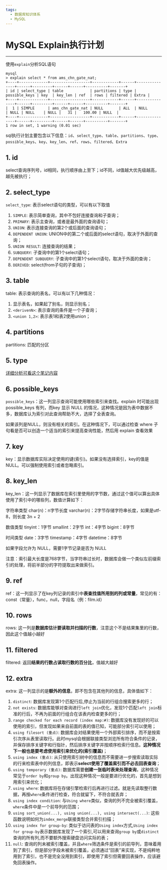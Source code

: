 ```yaml
---
tags:
  - 数据库知识体系
  - MySQL
---
```

# MySQL Explain执行计划
___

使用`explain`分析SQL语句

```shell
mysql
> explain select * from ams_chn_gate_nat;
+----+-------------+------------------+------------+------+---------------+------+---------+------+------+----------+-------+
| id | select_type | table            | partitions | type | possible_keys | key  | key_len | ref  | rows | filtered | Extra |
+----+-------------+------------------+------------+------+---------------+------+---------+------+------+----------+-------+
|  1 | SIMPLE      | ams_chn_gate_nat | NULL       | ALL  | NULL          | NULL | NULL    | NULL |   31 |   100.00 | NULL  |
+----+-------------+------------------+------------+------+---------------+------+---------+------+------+----------+-------+
1 row in set, 1 warning (0.01 sec)
```

sql执行计划主要包含以下信息：`id`、`select_type`、`table`、`partitions`、`type`、`possible_keys`、`key`、`key_len`、`ref`、`rows`、`filtered`、`Extra`

## 1. id

select查询序列号，id相同，执行顺序由上至下；id不同，id值越大优先级越高，越先被执行；

## 2. select_type

`select_type`: 表示select语句的类型，可以有以下取值

1. `SIMPLE`: 表示简单查询，其中不包好连接查询和子查询；
2. `PRIMARY`: 表示主查询，或者是最外面的查询语句；
3. `UNION`: 表示连接查询的第2个或后面的查询语句；
4. `DEPENDENT UNION`: UNION中的第二个或后面的select语句，取决于外面的查询；
5. `UNION RESULT`: 连接查询的结果；
6. `SUBQUERY`: 子查询中的第1个select语句；
7. `DEPENDENT SUBQUERY`: 子查询中的第1个select语句，取决于外面的查询；
8. `DERIVED`: select(from子句的子查询)；

## 3. table

table: 表示查询的表名，可以有以下几种情况：

1. 显示表名，如果起了别名，则显示别名；
2. `<derivenN>`: 表示查询的条件是一个子查询；
3. `<union 1,2>`: 表示表1和表2使用union；

## 4. partitions

partitions: 匹配的分区

## 5. type

[详细分析可看这个笔记内容](007.MySQL%20Explain之type字段详解.md)

## 6. possible_keys

`possible_keys`：这⼀列显示查询可能使用哪些索引来查找。explain 时可能出现 possible_keys 有列，而key 显示
NULL 的情况，这种情况是因为表中数据不多，数据库认为索引对此查询帮助不大，选择了全表查询。

如果该列是NULL，则没有相关的索引。在这种情况下，可以通过检查 where 子句看是否可以创造⼀个适当的索引来提高查询性能，然后用
explain 查看效果

## 7. key

key：显示数据库实际决定使用的键(索引)。如果没有选择索引，key的值是NULL。可以强制使用索引或者忽略索引。

## 8. key_len

key_len：这一列显示了数据库在索引里使用的字节数，通过这个值可以算出具体使用了索引中的哪些列，数值计算如下：

字符串类型
char(n)：n字节长度
varchar(n)：2字节存储字符串长度，如果是utf-8，则长度 3n + 2

数值类型
tinyint：1字节
smallint：2字节
int：4字节
bigint：8字节

时间类型 date：3字节
timestamp：4字节
datetime：8字节

如果字段允许为 NULL，需要1字节记录是否为 NULL

注意：索引最⼤⻓度是768字节，当字符串过⻓时，数据库会做⼀个类似左前缀索引的处理，将前半部分的字符提取出来做索引。

## 9. ref

ref：这⼀列显示了在key列记录的索引中**表查找值所用到的列或常量**，常见的有：const（常量），func，null，字段名（例：film.id）

## 10. rows

rows: 这一列是**数据库估计要读取并扫描的行数**，注意这个不是结果集里的行数，因此这个值越小越好

## 11. filtered

filtered: 返回**结果的行数占读取行数的百分比**，值越大越好

## 12. extra

extra: 这一列显示的是**额外的信息**，即不包含在其他列的信息，具体值如下：

1. `distinct`: 数据库发现第1个匹配行后,停止为当前的行组合搜索更多的行；
2. `not exists`: 数据库能够对查询进行`left join`优化，发现1个匹配`left join`标准的行后，不再为前面的行组合在该表内检查更多的行；
3. `range checked for each record (index map:#)`: 数据库没有发现好的可以使用的索引，但发现如果来自前面的表的值已知，可能部分索引可以使用；
4. `using filesort (重点)`: 数据库会对结果使用一个外部索引排序，而不是按索引次序从表里读取行。此时mysql会根据联接类型浏览所有符合条件的记录，并保存排序关键字和行指针，然后排序关键字并按顺序检索行信息。**这种情况下一般也是要考虑使用索引来优化的(索引覆盖)**；
5. `using index (重点)`: 从只使用索引树中的信息而不需要进一步搜索读取实际的行来检索表中的列信息，即表示**select使用了覆盖索引而不必去回表查询**；
6. `using temporary (重点)`: 数据库需要**创建一张临时表来处理查询**，这种情况常见于`order by`和`group by`。出现这种情况一般是要进行优化的，首先是想到用索引来优化；
7. `using where`: 数据库将在存储引擎检索行后再进行过滤。就是先读取整行数据，再按`where`条件进行检查，符合就留下，不符合就丢弃；
8. `using index condition`: 与`Using where`类似，查询的列不完全被索引覆盖，`where`条件中是一个前导列的范围；
9. `using sort_union(...), using union(...), using intersect(...)`: 这些函数说明如何为`index_merge`联接类型合并索引扫描；
10. `using index for group-by`: 类似于访问表的`Using index`方式,`Using index for group-by`表示数据库发现了一个索引,可以用来查询`group by`或`distinct`查询的所有列,而不要额外搜索硬盘访问实际的表；
11. `null`: 查询的列未被索引覆盖，并且`where`筛选条件是索引的前导列，意味着用到了索引，但是部分字段未被索引覆盖，必须通过“回表”来实现，不是纯粹地用到了索引，也不是完全没用到索引，即使用了索引但需要回表操作，应该避免回表操作。